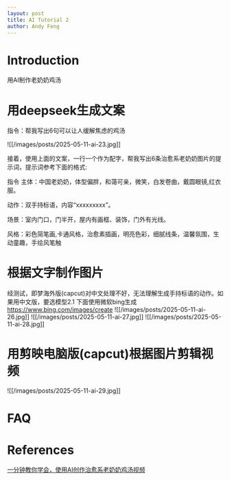 ```yaml
---
layout: post
title: AI Tutorial 2
author: Andy Feng
---
```

# Introduction
用AI制作老奶奶鸡汤
# 用deepseek生成文案
指令：帮我写出6句可以让人缓解焦虑的鸡汤

![[/images/posts/2025-05-11-ai-23.jpg]]

接着，使用上面的文案，一行一个作为配字，帮我写出6条治愈系老奶奶图片的提示词，提示词参考下面的格式:

指令
主体：中国老奶奶，体型偏胖，和蔼可亲，微笑，白发卷曲，戴圆眼镜,红衣服。

动作：双手持标语，内容“xxxxxxxxx”。

场景：室内门口，门半开，屋内有画框、装饰，门外有光线。

风格：彩色简笔画,卡通风格，治愈素插画，明亮色彩，细腻线条，温馨氛围，生动童趣，手绘风笔触

# 根据文字制作图片
经测试，即梦海外版(capcut)对中文处理不好，无法理解生成手持标语的动作。如果用中文版，要选模型2.1
下面使用微软bing生成 https://www.bing.com/images/create
![[/images/posts/2025-05-11-ai-26.jpg]]
![[/images/posts/2025-05-11-ai-27.jpg]]
![[/images/posts/2025-05-11-ai-28.jpg]]
# 用剪映电脑版(capcut)根据图片剪辑视频
![[/images/posts/2025-05-11-ai-29.jpg]]
# FAQ

# References 
[一分钟教你学会，使用AI创作治愈系老奶奶鸡汤视频](https://www.youtube.com/watch?v=LmIYsGUVV-8)
